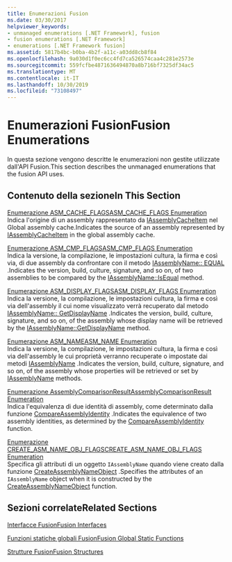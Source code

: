 ```yaml
---
title: Enumerazioni Fusion
ms.date: 03/30/2017
helpviewer_keywords:
- unmanaged enumerations [.NET Framework], fusion
- fusion enumerations [.NET Framework]
- enumerations [.NET Framework fusion]
ms.assetid: 5817b4bc-b0ba-4b2f-a11c-a03dd8cb8f84
ms.openlocfilehash: 9a030d1f0ec6cc4fd7ca526574caa4c281e2573e
ms.sourcegitcommit: 559fcfbe4871636494870a8b716bf7325df34ac5
ms.translationtype: MT
ms.contentlocale: it-IT
ms.lasthandoff: 10/30/2019
ms.locfileid: "73108497"
---
```

# <a name="fusion-enumerations"></a><span data-ttu-id="cf741-102">Enumerazioni Fusion</span><span class="sxs-lookup"><span data-stu-id="cf741-102">Fusion Enumerations</span></span>
<span data-ttu-id="cf741-103">In questa sezione vengono descritte le enumerazioni non gestite utilizzate dall'API Fusion.</span><span class="sxs-lookup"><span data-stu-id="cf741-103">This section describes the unmanaged enumerations that the fusion API uses.</span></span>  
  
## <a name="in-this-section"></a><span data-ttu-id="cf741-104">Contenuto della sezione</span><span class="sxs-lookup"><span data-stu-id="cf741-104">In This Section</span></span>  
 [<span data-ttu-id="cf741-105">Enumerazione ASM_CACHE_FLAGS</span><span class="sxs-lookup"><span data-stu-id="cf741-105">ASM_CACHE_FLAGS Enumeration</span></span>](asm-cache-flags-enumeration.md)  
 <span data-ttu-id="cf741-106">Indica l'origine di un assembly rappresentato da [IAssemblyCacheItem](iassemblycacheitem-interface.md) nel Global assembly cache.</span><span class="sxs-lookup"><span data-stu-id="cf741-106">Indicates the source of an assembly represented by [IAssemblyCacheItem](iassemblycacheitem-interface.md) in the global assembly cache.</span></span>  
  
 [<span data-ttu-id="cf741-107">Enumerazione ASM_CMP_FLAGS</span><span class="sxs-lookup"><span data-stu-id="cf741-107">ASM_CMP_FLAGS Enumeration</span></span>](asm-cmp-flags-enumeration.md)  
 <span data-ttu-id="cf741-108">Indica la versione, la compilazione, le impostazioni cultura, la firma e così via, di due assembly da confrontare con il metodo [IAssemblyName:: EQUAL](iassemblyname-isequal-method.md) .</span><span class="sxs-lookup"><span data-stu-id="cf741-108">Indicates the version, build, culture, signature, and so on, of two assemblies to be compared by the [IAssemblyName::IsEqual](iassemblyname-isequal-method.md) method.</span></span>  
  
 [<span data-ttu-id="cf741-109">Enumerazione ASM_DISPLAY_FLAGS</span><span class="sxs-lookup"><span data-stu-id="cf741-109">ASM_DISPLAY_FLAGS Enumeration</span></span>](asm-display-flags-enumeration.md)  
 <span data-ttu-id="cf741-110">Indica la versione, la compilazione, le impostazioni cultura, la firma e così via dell'assembly il cui nome visualizzato verrà recuperato dal metodo [IAssemblyName:: GetDisplayName](iassemblyname-getdisplayname-method.md) .</span><span class="sxs-lookup"><span data-stu-id="cf741-110">Indicates the version, build, culture, signature, and so on, of the assembly whose display name will be retrieved by the [IAssemblyName::GetDisplayName](iassemblyname-getdisplayname-method.md) method.</span></span>  
  
 [<span data-ttu-id="cf741-111">Enumerazione ASM_NAME</span><span class="sxs-lookup"><span data-stu-id="cf741-111">ASM_NAME Enumeration</span></span>](asm-name-enumeration.md)  
 <span data-ttu-id="cf741-112">Indica la versione, la compilazione, le impostazioni cultura, la firma e così via dell'assembly le cui proprietà verranno recuperate o impostate dai metodi [IAssemblyName](iassemblyname-interface.md) .</span><span class="sxs-lookup"><span data-stu-id="cf741-112">Indicates the version, build, culture, signature, and so on, of the assembly whose properties will be retrieved or set by [IAssemblyName](iassemblyname-interface.md) methods.</span></span>  
  
 [<span data-ttu-id="cf741-113">Enumerazione AssemblyComparisonResult</span><span class="sxs-lookup"><span data-stu-id="cf741-113">AssemblyComparisonResult Enumeration</span></span>](assemblycomparisonresult-enumeration.md)  
 <span data-ttu-id="cf741-114">Indica l'equivalenza di due identità di assembly, come determinato dalla funzione [CompareAssemblyIdentity](compareassemblyidentity-function.md) .</span><span class="sxs-lookup"><span data-stu-id="cf741-114">Indicates the equivalence of two assembly identities, as determined by the [CompareAssemblyIdentity](compareassemblyidentity-function.md) function.</span></span>  
  
 [<span data-ttu-id="cf741-115">Enumerazione CREATE_ASM_NAME_OBJ_FLAGS</span><span class="sxs-lookup"><span data-stu-id="cf741-115">CREATE_ASM_NAME_OBJ_FLAGS Enumeration</span></span>](create-asm-name-obj-flags-enumeration.md)  
 <span data-ttu-id="cf741-116">Specifica gli attributi di un oggetto `IAssemblyName` quando viene creato dalla funzione [CreateAssemblyNameObject](createassemblynameobject-function.md) .</span><span class="sxs-lookup"><span data-stu-id="cf741-116">Specifies the attributes of an `IAssemblyName` object when it is constructed by the [CreateAssemblyNameObject](createassemblynameobject-function.md) function.</span></span>  
  
## <a name="related-sections"></a><span data-ttu-id="cf741-117">Sezioni correlate</span><span class="sxs-lookup"><span data-stu-id="cf741-117">Related Sections</span></span>  
 [<span data-ttu-id="cf741-118">Interfacce Fusion</span><span class="sxs-lookup"><span data-stu-id="cf741-118">Fusion Interfaces</span></span>](fusion-interfaces.md)  
  
 [<span data-ttu-id="cf741-119">Funzioni statiche globali Fusion</span><span class="sxs-lookup"><span data-stu-id="cf741-119">Fusion Global Static Functions</span></span>](fusion-global-static-functions.md)  
  
 [<span data-ttu-id="cf741-120">Strutture Fusion</span><span class="sxs-lookup"><span data-stu-id="cf741-120">Fusion Structures</span></span>](fusion-structures.md)
